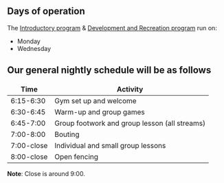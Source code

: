 
## Days of operation

The [Introductory program](Intro_to_Fencing.md) & [Development and Recreation program](Development_and_Recreation.md)  run on:

- Monday
- Wednesday

## Our general nightly schedule will be as follows

<style>
table th:first-of-type {
	width: auto;
	border: none !important;
}
table th:nth-of-type(2) {
	width: auto;
	border: none !important;
}
</style>

| Time       | Activity                                      |
| ---------- | --------------------------------------------- |
| 6:15-6:30  | Gym set up and welcome                        |
| 6:30-6:45  | Warm-up and group games                       |
| 6:45-7:00  | Group footwork and group lesson (all streams) |
| 7:00-8:00  | Bouting                                       |
| 7:00-close | Individual and small group lessons            |
| 8:00-close | Open fencing                                  |

**Note**: Close is around 9:00.
